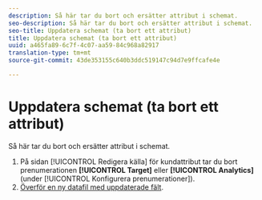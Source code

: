 ```yaml
---
description: Så här tar du bort och ersätter attribut i schemat.
seo-description: Så här tar du bort och ersätter attribut i schemat.
seo-title: Uppdatera schemat (ta bort ett attribut)
title: Uppdatera schemat (ta bort ett attribut)
uuid: a465fa89-6c7f-4c07-aa59-84c968a82917
translation-type: tm+mt
source-git-commit: 43de353155c640b3ddc519147c94d7e9ffcafe4e

---
```



# Uppdatera schemat (ta bort ett attribut)

Så här tar du bort och ersätter attribut i schemat.

1. På sidan [!UICONTROL Redigera källa] för kundattribut tar du bort prenumerationen **[!UICONTROL Target]** eller **[!UICONTROL Analytics]** (under [!UICONTROL Konfigurera prenumerationer]).
1. [Överför en ny datafil med uppdaterade fält](../attributes/t-crs-usecase.md#task_BCC327B2A0EF4A1BBB2934013AB92B78).
